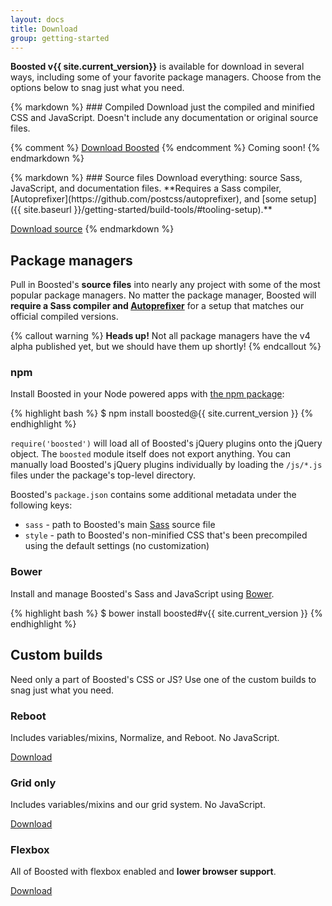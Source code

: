 ```yaml
---
layout: docs
title: Download
group: getting-started
---
```


**Boosted v{{ site.current_version}}** is available for download in several ways, including some of your favorite package managers. Choose from the options below to snag just what you need.

<div class="row m-t-2">
  <div class="col-sm-6">
{% markdown %}
### Compiled
Download just the compiled and minified CSS and JavaScript. Doesn't include any documentation or original source files.

{% comment %}
<a href="{{ site.download.dist }}" class="btn btn-secondary">Download Boosted</a>
{% endcomment %}
<span class="text-muted">Coming soon!</span>
{% endmarkdown %}
  </div>
  <div class="col-sm-6">
{% markdown %}
### Source files
Download everything: source Sass, JavaScript, and documentation files. **Requires a Sass compiler, [Autoprefixer](https://github.com/postcss/autoprefixer), and [some setup]({{ site.baseurl }}/getting-started/build-tools/#tooling-setup).**

<a href="{{ site.download.source }}" class="btn btn-secondary">Download source</a>
{% endmarkdown %}
  </div>
</div>

## Package managers

Pull in Boosted's **source files** into nearly any project with some of the most popular package managers. No matter the package manager, Boosted will **require a Sass compiler and [Autoprefixer](https://github.com/postcss/autoprefixer)** for a setup that matches our official compiled versions.

{% callout warning %}
**Heads up!** Not all package managers have the v4 alpha published yet, but we should have them up shortly!
{% endcallout %}

### npm

Install Boosted in your Node powered apps with [the npm package](https://www.npmjs.org/package/boosted):

{% highlight bash %}
$ npm install boosted@{{ site.current_version }}
{% endhighlight %}

`require('boosted')` will load all of Boosted's jQuery plugins onto the jQuery object. The `boosted` module itself does not export anything. You can manually load Boosted's jQuery plugins individually by loading the `/js/*.js` files under the package's top-level directory.

Boosted's `package.json` contains some additional metadata under the following keys:

- `sass` - path to Boosted's main [Sass](http://sass-lang.com/) source file
- `style` - path to Boosted's non-minified CSS that's been precompiled using the default settings (no customization)

### Bower

Install and manage Boosted's Sass and JavaScript using [Bower](http://bower.io).

{% highlight bash %}
$ bower install boosted#v{{ site.current_version }}
{% endhighlight %}

## Custom builds

Need only a part of Boosted's CSS or JS? Use one of the custom builds to snag just what you need.

<div class="row">
  <div class="col-sm-4">
    <h3>Reboot</h3>
    <p>Includes variables/mixins, Normalize, and Reboot. No JavaScript.</p>
    <a class="btn btn-secondary" href="#">Download</a>
  </div>
  <div class="col-sm-4">
    <h3>Grid only</h3>
    <p>Includes variables/mixins and our grid system. No JavaScript.</p>
    <a class="btn btn-secondary" href="#">Download</a>
  </div>
  <div class="col-sm-4">
    <h3>Flexbox</h3>
    <p>All of Boosted with flexbox enabled and <strong>lower browser support</strong>.</p>
    <a class="btn btn-secondary" href="#">Download</a>
  </div>
</div>

